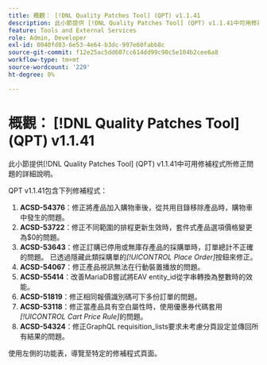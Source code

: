 ```yaml
---
title: 概觀： [!DNL Quality Patches Tool] (QPT) v1.1.41
description: 此小節提供 [!DNL Quality Patches Tool] (QPT) v1.1.41中可用修補程式所修正問題的詳細說明。
feature: Tools and External Services
role: Admin, Developer
exl-id: 0040fd03-6e53-4e64-b3dc-997e60fabb8c
source-git-commit: f12e25ac5dd607cc614dd99c90c5e104b2cee6a8
workflow-type: tm+mt
source-wordcount: '229'
ht-degree: 0%

---
```


# 概觀： [!DNL Quality Patches Tool] (QPT) v1.1.41

此小節提供[!DNL Quality Patches Tool] (QPT) v1.1.41中可用修補程式所修正問題的詳細說明。

QPT v1.1.41包含下列修補程式：

1. **ACSD-54376**：修正將產品加入購物車後，從共用目錄移除產品時，購物車中發生的問題。
1. **ACSD-53722**：修正不同範圍的排程更新生效時，套件式產品選項價格變更為$0的問題。
1. **ACSD-53643**：修正訂購已停用或無庫存產品的採購單時，訂單總計不正確的問題。 已透過隱藏此類採購單的&#x200B;*[!UICONTROL Place Order]*&#x200B;按鈕來修正。
1. **ACSD-54067**：修正產品視訊無法在行動裝置播放的問題。
1. **ACSD-55414**：改善MariaDB嘗試將EAV entity_id從字串轉換為整數時的效能。
1. **ACSD-51819**：修正相同報價識別碼可下多份訂單的問題。
1. **ACSD-53118**：修正當產品具有空白屬性時，使用優惠券代碼套用&#x200B;*[!UICONTROL Cart Price Rule]*&#x200B;的問題。
1. **ACSD-54324**：修正GraphQL requisition_lists要求未考慮分頁設定並傳回所有結果的問題。

使用左側的功能表，導覽至特定的修補程式頁面。
